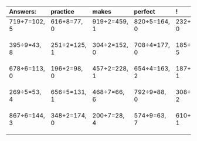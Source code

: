 | Answers: | practice | makes | perfect | ! |
| :--- | :--- | :--- | :--- | :--- |
| 719÷7=102, 5 | 616÷8=77, 0 | 919÷2=459, 1 | 820÷5=164, 0 | 232÷4=58, 0 | 
|   |   |   |   |   | 
|   |   |   |   |   | 
|   |   |   |   |   | 
| 395÷9=43, 8 | 251÷2=125, 1 | 304÷2=152, 0 | 708÷4=177, 0 | 185÷9=20, 5 | 
|   |   |   |   |   | 
|   |   |   |   |   | 
|   |   |   |   |   | 
| 678÷6=113, 0 | 196÷2=98, 0 | 457÷2=228, 1 | 654÷4=163, 2 | 187÷2=93, 1 | 
|   |   |   |   |   | 
|   |   |   |   |   | 
|   |   |   |   |   | 
| 269÷5=53, 4 | 656÷5=131, 1 | 468÷7=66, 6 | 792÷9=88, 0 | 308÷9=34, 2 | 
|   |   |   |   |   | 
|   |   |   |   |   | 
|   |   |   |   |   | 
| 867÷6=144, 3 | 348÷2=174, 0 | 200÷7=28, 4 | 574÷9=63, 7 | 610÷3=203, 1 | 
|   |   |   |   |   | 
|   |   |   |   |   | 
|   |   |   |   |   | 
